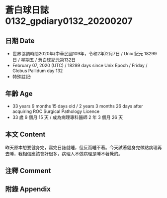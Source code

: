 # 蒼白球日誌0132_gpdiary0132_20200207 #

## 日期 Date ##

* 世界協調時間2020年(中華民國109年，令和2年)2月7日 / Unix 紀元 18299 日 / 星期五 / 蒼白球紀元第132日
* February 07, 2020 (UTC) / 18299 days since Unix Epoch / Friday / Globus Pallidum day 132
* 特殊註記:

## 年齡 Age ##

* 33 years 9 months 15 days old / 2 years 3 months 26 days after acquiring ROC Surgical Pathology Licence
* 33 歲 9 個月 15 天 / 成為病理專科醫師 2 年 3 個月 26 天

## 本文 Content ##

昨天原本想要健身完，寫完日誌就睡，但反而睡不著。今天試著健身完做點病理再去睡，我相信應該會好很多，病理人不做病理是睡不著覺的。

## 注釋 Comment ##

## 附錄 Appendix ##
